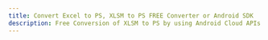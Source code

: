 ---title: Convert Excel to PS, XLSM to PS FREE Converter or Android SDKdescription: Free Conversion of XLSM to PS by using Android Cloud APIs & SDKs. Also Create, Edit & Render Microsoft Excel, CSV and SpreadsheetML worksheets or spreadsheet in the Cloud.---